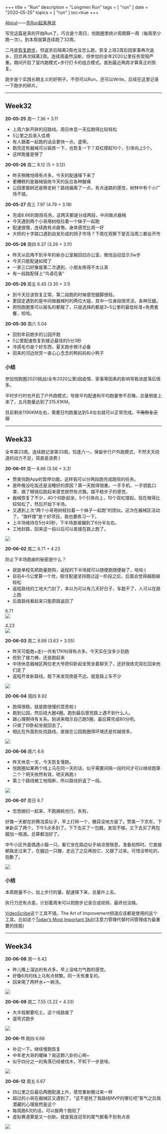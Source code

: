 +++
title = "Run"
description = "Longmen Run"
tags = [
    "run"
]
date = "2020-05-25"
topics = [
    "run"
]
toc=true
+++

[About](../../about)——[先Run起来再说](https://www.jianshu.com/p/ed65443ed5d7) 

写完这篇是真的开始Run了，巧合是个周日，悦跑圈里统计周期算一周（每周至少跑一次）。到本周就算连续跑了32周。

二月底[恢复跑步](https://www.jianshu.com/p/23d6466121c7)，但返京后隔离2周也没怎么跑，恢复上班2周后因家事再次返乡，回京再次隔离2周。连续周虽然没断，但参加的全年2020公里任务受阻严重。期间开启了室内跑模式+步行打卡的组合模式。直到最近两周才算真正的恢复。

跑步是个实践长期主义的好例子。不但可以Run，还可以Write。后续在这里记录一下跑步的碎片。

--- 

## Week32 

**20-05-25** 周一 7.36 + 3.11

- 上周六新开辟的旧路线。周日休息一天后跑得比较轻松
- 5公里之后渐入佳境
- 有人跟着一起跑的话会更快一点，虚荣。
- 跑完还有器械可以锻炼一下，也恢复一下？双杠撑起10个，引体向上5个。
- 这样跑量是够了

**20-05-26** 周二 8.12 (5 + 3.12)

- 昨天稍微怕得有点多。今天的配速降下来了
- 更糟糕的是器械锻炼今天的反应各种酸痛
- 公园里栽树还是移走树？路线偏离了一点，有点迷路的感觉，树林中有个小广场不错。


**20-05-27** 周三 7.97 (4.79 + 3.18) 

- 完成6.66的跑班任务。这两天都是分成两段，中间做点器械
- 今天遇到两个小哥用树枝拉着一个妹子一起跑
- 配速很慢，连续跑有点疲倦。身体感觉比周一好
- 大桥的十字路口遇到自发形成的鸽子市场？下周在观察下是否没周三都会开市

**20-05-28** 周四 6.37 (3.26 + 3.11) 

- 昨天从启用不到半年的新办公室搬回旧办公室，微信运动显示3w步
- 今天只能配速如爬了
- 一家三口好像是第二次遇到，小朋友练得不太认真
- 有一段路配得上“鸟语花香”

**20-05-29** 周五 6.45 (3.35 + 3.1) 

- 到今天应该恢复正常。第二段跑的时候感觉腿脚很轻。
- 更固定遇到的是中间做器械时的两位大姐，其中一位身段很灵活，各种压腿。
- 把悦跑圈里可以报名的都报了，只是选择的都是3~5公里的最低标准+免费套餐，哈哈。

**20-05-30** 周六 5.04

- 回到年前跑步的公园开跑
- 5公里配速恢复到接近最佳的5分3秒
- 冷感毛巾是个好东西，夏天跑步擦汗必备
- 回来的河边欣赏一直心心念念的鸭妈妈和小鸭子

### 小结

参加悦跑圈2020挑战(全年2020公里)因疫情、家事等因素的影响导致进度落后很多。

平时步行时也开启了户外跑模式，导致平均配速和平均跑量惨不忍睹。总量倒是上来了，五月跑量达到了315.61KM。

目前剩余1190KM左右，需要日均跑量达到5.6左右就可以正常完成。~~下周恢复正常~~

--- 

## Week33 

全年第23周。连续跑记录第33周。恰逢六一。保留步行户外跑模式，不然天天绕道的动力不足，简直是浪费:)

**20-06-01** 周一 6.86 (3.56 + 3.3)

- 赞美悦跑App的暂停功能。这样我可以分两段跑完成跑班的任务。
- 是昨晚没吃饭还是没睡好的原因？第一天跑得很重。一手手机，一手钥匙口罩，摘了眼镜后跑起来感觉居然有点飘。踏不稳步子的感觉。
- 器械恢复了不少，40个仰卧起坐，5个引体向上，10个双杠撑起。现在做得比较轻松了，然后开始下半场。
- 又遇到上次“两个小哥用树枝拉着一个妹子一起跑”的团伙。这次在器械区活动了。“旗杆撑”是个好项目，我也要练习一下。
- 上半场维持在5分40秒，下半场直接蹦到了6分半左右。
- 工地封路，回来这一段以后可以直接在路上跑了。

![](https://s3-img.meituan.net/v1/mss_3d027b52ec5a4d589e68050845611e68/ff/n0/0k/fj/gk_160467.jpg@596w_1l.jpg)

**20-06-02** 周二 6.71 + 4.23

防止下半场跑崩的秘密是什么？

- 就是单程先把跑量跑购，返程的下半场就可以随便跑随便崩了，哈哈:)
- 目前4~5公里算一个坎，稳住配速坚持跑过这一阶段之后，后面会觉得越跑越轻松
- 返程路线的工地大门封了，本以为可以有几天好日子，车跑不了，人可以在路上跑
- 后面路线看起来只能原路返回了

6.71  
![](https://s3-img.meituan.net/v1/mss_3d027b52ec5a4d589e68050845611e68/ff/n0/0k/fq/eh_154641.jpg@596w_1l.jpg)

4.23  
![](https://s3-img.meituan.net/v1/mss_3d027b52ec5a4d589e68050845611e68/ff/n0/0k/fq/en_154637.jpg@596w_1l.jpg)

**20-06-03** 周二 6.68 (3.63 + 3.05)

- 昨天可能跑+走(一共有17KN)得有点多。今天实在没多少劲跑
- 抢到了接力棒，还是跑起来
- 中场休息器械区两位老大爷把仰卧起坐凳坐着聊天了，还好我练完双杠回来他们走了
- 返程开发新路线，跑下来发现倒是不远。就是路上车不少

![](https://s3-img.meituan.net/v1/mss_3d027b52ec5a4d589e68050845611e68/ff/n0/0k/ft/t9_168361.jpg@596w_1l.jpg)

**20-06-04** 周四 8.92

- 跑得很稳。就是跑很慢的意思啦:)
- 跑到公园，然后绕大圈4圈。跑到最后感觉路上遇不到什么人。
- 跟心理期待有关系。刚进来暗示自己跑5圈，最后算完成80分吧。
- 只做了仰卧起坐就回去了。
- 相比在外面到处找路线，直接在公园跑圈得环境还是优越很多。

![](https://s3-img.meituan.net/v1/mss_3d027b52ec5a4d589e68050845611e68/ff/n0/0k/ft/t9_168361.jpg@596w_1l.jpg)

**20-06-06** 周六 6.6

- 昨天休息一天，今天恢复慢跑。
- 悦跑圈如果两个线上马在同一天的话，似乎需要间隔一段时间才可以继续跑第二个？明天依然有效，明天再跑:)
- 第三个路线被工地阻断，所以路线折返了一段。

![](https://s3-img.meituan.net/v1/mss_3d027b52ec5a4d589e68050845611e68/ff/n0/0k/g8/ch_346193.jpg@596w_1l.jpg)


**20-06-07** 周日 6.7

- 忽悠媳妇一起来，不跑摘桃也行。失败。

好像一天都在折腾泡菜坛子，早上打碎一个，糖蒜没地方装了。赞美一下京东，下单新买了两个，下午5点多到了。下下去买了一包醋，发现不够。又下去买了两包醋加一瓶酒。总算都泡好了。

中午小区外面偶遇小猫一只。看它坐在路边似乎纳凉很惬意，准备拍照时。它直接朝我走过来了，在腿边一只蹭，走远了之后再拍它，又跟了过来。可惜没带吃的，抱歉了。


![](https://s3-img.meituan.net/v1/mss_3d027b52ec5a4d589e68050845611e68/ff/n0/0k/gf/bb_342987.jpg@596w_1l.jpg)

### 小结

本周跑量不小，加上步行的量，配速降下来，总量升上去。

执行力还有点差。计划着周末可以把跑步记录合成视频，最终也没搞。

[VideoScribe](https://www.videoscribe.co/en)这个工具不错。The Art of Improvement频道应该都是使用的这个工具。比如这个[Today’s Most Important Skill](https://www.youtube.com/watch?v=qtAVCo7-Wrw)(注意力管理代替时间管理成为最重要的技能)

--- 

## Week34 

**20-06-08** 周一 6.42

- 昨儿晚上溜达的有点多。早上没啥力气跑的感觉。
- 好像6月的线上马有点频繁。同一天有重复的。
- 回来喝了两杯水+一碗汤。

![](https://s3-img.meituan.net/v1/mss_3d027b52ec5a4d589e68050845611e68/ff/n0/0k/gf/bg_342962.jpg@596w_1l.jpg)


**20-06-09** 周二 7.55 (3.22 + 4.33)

- 大半程都要吃土，这个线路废了
- 遛弯式跑步

![](https://s3-img.meituan.net/v1/mss_3d027b52ec5a4d589e68050845611e68/ff/n0/0k/gk/bh_322481.jpg@596w_1l.jpg)

**20-06-11** 周四 6.66

- 补记一下。继续慢跑恢复
- 中年老大哥的暧昧？我这颗八卦的心啊~ 
- 似乎四分之一的角落已经被伐木，不知下一步是啥。

![](https://s3-img.meituan.net/v1/mss_3d027b52ec5a4d589e68050845611e68/ff/n0/0k/gv/a2_330660.jpg@596w_1l.jpg)

**20-06-12** 周五 6.67

- 四公里之后最后两圈配速上升，感觉重新醒过来一样
- 超过的小哥在器械区又遇到了，“这不是抢了我路线MVP的哪位吧”客气之后我潜藏的心理居然是这个
- 每周跑6次的话，可以报两个跑班了
- 虚拟赛道算是又一创新。就是我连冠军的尾气都看不到有点丧

![](https://s3-img.meituan.net/v1/mss_3d027b52ec5a4d589e68050845611e68/ff/n0/0k/gz/ps_327449.jpg@596w_1l.jpg)
